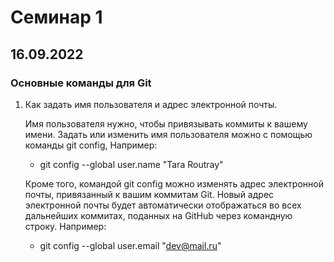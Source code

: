 # Cеминар 1
## 16.09.2022

### Основные команды для **Git**

1. Как задать имя пользователя и адрес электронной почты.

    Имя пользователя нужно, чтобы привязывать коммиты к вашему имени.  Задать или изменить имя пользователя можно с помощью команды git config, Например:
    + git config --global user.name "Tara Routray"

    Кроме того, командой git config можно изменять адрес электронной почты, привязанный к вашим коммитам Git. Новый адрес электронной почты будет автоматически отображаться во всех дальнейших коммитах, поданных на GitHub через командную строку. Например:
    + git config --global user.email "dev@mail.ru"